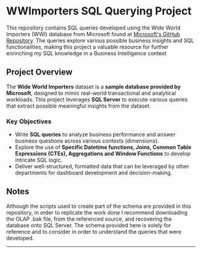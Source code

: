 # **WWImporters SQL Querying Project**  
This repository contains SQL queries developed using the Wide World Importers (WWI) database from Microsoft found at [Microsoft's GitHub Repository](https://github.com/Microsoft/sql-server-samples/releases/tag/wide-world-importers-v1.0). The queries explore various possible business insights and SQL functionalities, making this project a valuable resource for further enrinching my SQL knowledge in a Business Intelligence context

## **Project Overview**  
The **Wide World Importers** dataset is a **sample database provided by Microsoft**, designed to mimic real-world transactional and analytical workloads. This project leverages **SQL Server** to execute various queries that extract possible meaningful insights from the dataset.

### **Key Objectives**  
- Write **SQL queries** to analyze business performance and answer business questions across various contexts (dimensions).  
- Explore the use of **Specific Datetime functions, Joins, Common Table Expressions (CTEs), Aggregations and Window Functions** to develop intricate SQL logic.  
- Deliver well-structured, formatted data that can be leveraged by other departments for dashboard development and decision-making.

## **Notes**
Although the scripts used to create part of the schema are provided in this repository, in order to replicate the work done I recommend downloading the OLAP .bak file, from the referenced source, and recovering the database onto SQL Server. The schema provided here is solely for reference and to consider in order to understand the queries that were developed.

---
